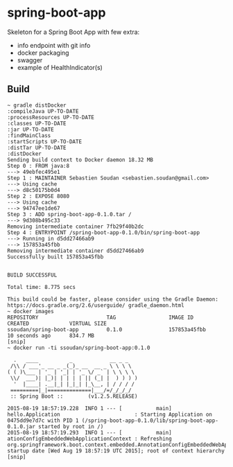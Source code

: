 # spring-boot-app

Skeleton for a Spring Boot App with few extra: 
- info endpoint with git info
- docker packaging
- swagger
- example of HealthIndicator(s)

## Build

    ~ gradle distDocker
    :compileJava UP-TO-DATE
    :processResources UP-TO-DATE
    :classes UP-TO-DATE
    :jar UP-TO-DATE
    :findMainClass
    :startScripts UP-TO-DATE
    :distTar UP-TO-DATE
    :distDocker
    Sending build context to Docker daemon 18.32 MB
    Step 0 : FROM java:8
    ---> 49ebfec495e1
    Step 1 : MAINTAINER Sebastien Soudan <sebastien.soudan@gmail.com>
    ---> Using cache
    ---> d8c50175b0d4
    Step 2 : EXPOSE 8080
    ---> Using cache
    ---> 94747ee1de67
    Step 3 : ADD spring-boot-app-0.1.0.tar /
    ---> 9d308b495c33
    Removing intermediate container 7fb29f40b2dc
    Step 4 : ENTRYPOINT /spring-boot-app-0.1.0/bin/spring-boot-app
    ---> Running in d5dd27466ab9
    ---> 157853a45fbb
    Removing intermediate container d5dd27466ab9
    Successfully built 157853a45fbb
    
    
    BUILD SUCCESSFUL
    
    Total time: 8.775 secs
    
    This build could be faster, please consider using the Gradle Daemon: https://docs.gradle.org/2.6/userguide/ gradle_daemon.html
    ~ docker images
    REPOSITORY                      TAG                 IMAGE ID            CREATED             VIRTUAL SIZE
    ssoudan/spring-boot-app         0.1.0               157853a45fbb        10 seconds ago      834.7 MB
    [snip]
    ~ docker run -ti ssoudan/spring-boot-app:0.1.0

      .   ____          _            __ _ _
     /\\ / ___'_ __ _ _(_)_ __  __ _ \ \ \ \
    ( ( )\___ | '_ | '_| | '_ \/ _` | \ \ \ \
     \\/  ___)| |_)| | | | | || (_| |  ) ) ) )
      '  |____| .__|_| |_|_| |_\__, | / / / /
     =========|_|==============|___/=/_/_/_/
     :: Spring Boot ::        (v1.2.5.RELEASE)

    2015-08-19 18:57:19.228  INFO 1 --- [           main] hello.Application                        : Starting Application on 0475dd9e7d7c with PID 1 (/spring-boot-app-0.1.0/lib/spring-boot-app-0.1.0.jar started by root in /)
    2015-08-19 18:57:19.293  INFO 1 --- [           main] ationConfigEmbeddedWebApplicationContext : Refreshing org.springframework.boot.context.embedded.AnnotationConfigEmbeddedWebApplicationContext@61009542: startup date [Wed Aug 19 18:57:19 UTC 2015]; root of context hierarchy
    [snip]
